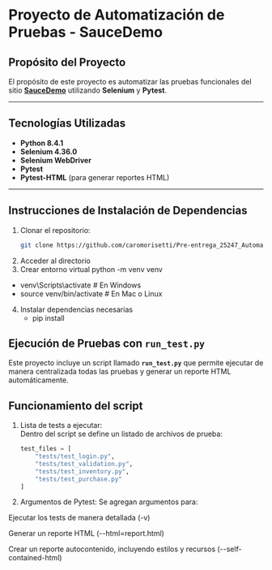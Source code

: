 # Proyecto de Automatización de Pruebas - SauceDemo

## Propósito del Proyecto
El propósito de este proyecto es automatizar las pruebas funcionales del sitio **[SauceDemo](https://www.saucedemo.com/)** utilizando **Selenium** y **Pytest**.  

---

## Tecnologías Utilizadas
- **Python 8.4.1**
- **Selenium 4.36.0**
- **Selenium WebDriver**
- **Pytest**
- **Pytest-HTML** (para generar reportes HTML)

---

## Instrucciones de Instalación de Dependencias

1. Clonar el repositorio:
   ```bash
   git clone https://github.com/caromorisetti/Pre-entrega_25247_Automatizacion_Morisetti_Carolina.git
2. Acceder al directorio 
3. Crear entorno virtual
  python -m venv venv
- venv\Scripts\activate   # En Windows
- source venv/bin/activate  # En Mac o Linux
4. Instalar dependencias necesarias
   - pip install

## Ejecución de Pruebas con `run_test.py`

Este proyecto incluye un script llamado **`run_test.py`** que permite ejecutar de manera centralizada todas las pruebas y generar un reporte HTML automáticamente.  

## Funcionamiento del script
1. Lista de tests a ejecutar:  
   Dentro del script se define un listado de archivos de prueba:  
   ```python
   test_files = [
       "tests/test_login.py",
       "tests/test_validation.py",
       "tests/test_inventory.py",
       "tests/test_purchase.py"
   ]

2. Argumentos de Pytest:
Se agregan argumentos para:

Ejecutar los tests de manera detallada (-v)

Generar un reporte HTML (--html=report.html)

Crear un reporte autocontenido, incluyendo estilos y recursos (--self-contained-html)
